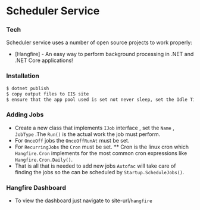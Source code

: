 ﻿# Scheduler Service
### Tech

Scheduler service uses a number of open source projects to work properly:

* [Hangfire] - An easy way to perform background processing in .NET and .NET Core applications!


### Installation
```sh
$ dotnet publish
$ copy output files to IIS site
$ ensure that the app pool used is set not never sleep, set the Idle Time-out to `0`
```
### Adding Jobs
* Create a new class that implements `IJob` interface , set the `Name` , `JobType` .The `Run()` is the actual work the job must perform.
* For `OnceOff` jobs the `OnceOffRunAt` must be set.
* For `RecurringJobs` the `Cron` must be set.
** Cron is the linux cron which `Hangfire.Cron` implements for the most common cron expressions like `Hangfire.Cron.Daily()`.
* That is all that is needed to add new jobs `Autofac` will take care of finding the jobs so the can be scheduled by `Startup.ScheduleJobs()`.

### Hangfire Dashboard

* To view the dashboard just navigate to site-url/`hangfire`





